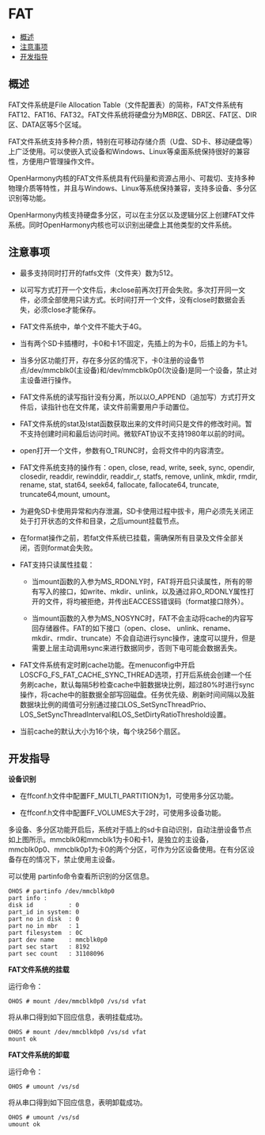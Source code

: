 # FAT<a name="ZH-CN_TOPIC_0000001052170495"></a>

-   [概述](#section17906101815113)
-   [注意事项](#section781233610116)
-   [开发指导](#section26081559713)

## 概述<a name="section17906101815113"></a>

FAT文件系统是File Allocation Table（文件配置表）的简称，FAT文件系统有FAT12、FAT16、FAT32。FAT文件系统将硬盘分为MBR区、DBR区、FAT区、DIR区、DATA区等5个区域。

FAT文件系统支持多种介质，特别在可移动存储介质（U盘、SD卡、移动硬盘等）上广泛使用。可以使嵌入式设备和Windows、Linux等桌面系统保持很好的兼容性，方便用户管理操作文件。

OpenHarmony内核的FAT文件系统具有代码量和资源占用小、可裁切、支持多种物理介质等特性，并且与Windows、Linux等系统保持兼容，支持多设备、多分区识别等功能。

OpenHarmony内核支持硬盘多分区，可以在主分区以及逻辑分区上创建FAT文件系统。同时OpenHarmony内核也可以识别出硬盘上其他类型的文件系统。

## 注意事项<a name="section781233610116"></a>

-   最多支持同时打开的fatfs文件（文件夹）数为512。

-   以可写方式打开一个文件后，未close前再次打开会失败。多次打开同一文件，必须全部使用只读方式。长时间打开一个文件，没有close时数据会丢失，必须close才能保存。

-   FAT文件系统中，单个文件不能大于4G。

-   当有两个SD卡插槽时，卡0和卡1不固定，先插上的为卡0，后插上的为卡1。

-   当多分区功能打开，存在多分区的情况下，卡0注册的设备节点/dev/mmcblk0\(主设备\)和/dev/mmcblk0p0\(次设备\)是同一个设备，禁止对主设备进行操作。

-   FAT文件系统的读写指针没有分离，所以以O\_APPEND（追加写）方式打开文件后，读指针也在文件尾，读文件前需要用户手动置位。

-   FAT文件系统的stat及lstat函数获取出来的文件时间只是文件的修改时间。暂不支持创建时间和最后访问时间。微软FAT协议不支持1980年以前的时间。

-   open打开一个文件，参数有O\_TRUNC时，会将文件中的内容清空。

-   FAT文件系统支持的操作有：open, close, read, write, seek, sync, opendir, closedir, readdir, rewinddir,  readdir\_r, statfs, remove, unlink, mkdir, rmdir, rename, stat, stat64, seek64,  fallocate, fallocate64, truncate,  truncate64,mount, umount。

-   为避免SD卡使用异常和内存泄漏，SD卡使用过程中拔卡，用户必须先关闭正处于打开状态的文件和目录，之后umount挂载节点。

-   在format操作之前，若fat文件系统已挂载，需确保所有目录及文件全部关闭，否则format会失败。

-   FAT支持只读属性挂载：

    -   当mount函数的入参为MS\_RDONLY时，FAT将开启只读属性，所有的带有写入的接口，如write、mkdir、unlink，以及通过非O\_RDONLY属性打开的文件，将均被拒绝，并传出EACCESS错误码（format接口除外）。

    -   当mount函数的入参为MS\_NOSYNC时，FAT不会主动将cache的内容写回存储器件。FAT的如下接口（open、close、 unlink、rename、mkdir、rmdir、truncate）不会自动进行sync操作，速度可以提升，但是需要上层主动调用sync来进行数据同步，否则下电可能会数据丢失。


-   FAT文件系统有定时刷cache功能。在menuconfig中开启LOSCFG\_FS\_FAT\_CACHE\_SYNC\_THREAD选项，打开后系统会创建一个任务刷cache，默认每隔5秒检查cache中脏数据块比例，超过80%时进行sync操作，将cache中的脏数据全部写回磁盘。任务优先级、刷新时间间隔以及脏数据块比例的阈值可分别通过接口LOS\_SetSyncThreadPrio、  LOS\_SetSyncThreadInterval和LOS\_SetDirtyRatioThreshold设置。

-   当前cache的默认大小为16个块，每个块256个扇区。


## 开发指导<a name="section26081559713"></a>

**设备识别**

-   在ffconf.h文件中配置FF\_MULTI\_PARTITION为1，可使用多分区功能。

-   在ffconf.h文件中配置FF\_VOLUMES大于2时，可使用多设备功能。


多设备、多分区功能开启后，系统对于插上的sd卡自动识别，自动注册设备节点如上图所示。mmcblk0和mmcblk1为卡0和卡1，是独立的主设备，mmcblk0p0、mmcblk0p1为卡0的两个分区，可作为分区设备使用。在有分区设备存在的情况下，禁止使用主设备。

可以使用 partinfo命令查看所识别的分区信息。

```
OHOS # partinfo /dev/mmcblk0p0 
part info :                                                                     
disk id          : 0                                                            
part_id in system: 0                                                            
part no in disk  : 0                                                            
part no in mbr   : 1                                                            
part filesystem  : 0C                                                           
part dev name    : mmcblk0p0                                                    
part sec start   : 8192                                                         
part sec count   : 31108096 
```

**FAT文件系统的挂载**

运行命令：

```
OHOS # mount /dev/mmcblk0p0 /vs/sd vfat
```

将从串口得到如下回应信息，表明挂载成功。

```
OHOS # mount /dev/mmcblk0p0 /vs/sd vfat
mount ok
```

**FAT文件系统的卸载**

运行命令：

```
OHOS # umount /vs/sd
```

将从串口得到如下回应信息，表明卸载成功。

```
OHOS # umount /vs/sd
umount ok
```


